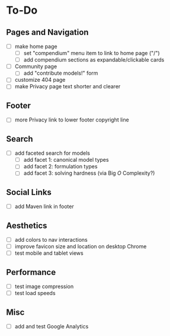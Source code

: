 # To-Do

## Pages and Navigation
- [ ] make home page
  - [ ] set "compendium" menu item to link to home page ("/")
  - [ ] add compendium sections as expandable/clickable cards
- [ ] Community page
  - [ ] add "contribute models!" form
- [ ] customize 404 page
- [ ] make Privacy page text shorter and clearer

## Footer
- [ ] more Privacy link to lower footer copyright line

## Search
- [ ] add faceted search for models
  - [ ] add facet 1: canonical model types
  - [ ] add facet 2: formulation types
  - [ ] add facet 3: solving hardness (via Big *O* Complexity?)

## Social Links
- [ ] add Maven link in footer

## Aesthetics
- [ ] add colors to nav interactions
- [ ] improve favicon size and location on desktop Chrome
- [ ] test mobile and tablet views

## Performance
- [ ] test image compression
- [ ] test load speeds

## Misc
- [ ] add and test Google Analytics